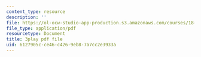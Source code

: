 ```yaml
---
content_type: resource
description: ''
file: https://ol-ocw-studio-app-production.s3.amazonaws.com/courses/18-01sc-single-variable-calculus-fall-2010/6127905cce46c4269eb87a7cc2e3933a_TQTDkpZP02A.pdf
file_type: application/pdf
resourcetype: Document
title: 3play pdf file
uid: 6127905c-ce46-c426-9eb8-7a7cc2e3933a
---
```

